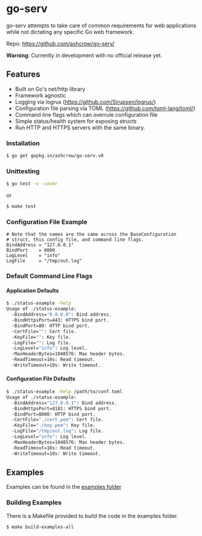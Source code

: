 # go-serv
go-serv attempts to take care of common requirements for web applications while not dictating any specific Go web framework. 

Repo: https://github.com/ashcrow/go-serv/

**Warning**: Currently in development with no official release yet.

## Features

* Built on Go's net/http library
* Framework agnostic
* Logging via logrus (https://github.com/Sirupsen/logrus/)
* Configuration file parsing via TOML (https://github.com/toml-lang/toml/)
* Command line flags which can overrule configuration file
* Simple status/health system for exposing structs
* Run HTTP and HTTPS servers with the same binary.

### Installation
```bash
$ go get gopkg.in/ashcrow/go-serv.v0
```

### Unittesting
```bash
$ go test -v -cover
```

or

```bash
$ make test
```

### Configuration File Example
```plain
# Note that the names are the same across the BaseConfiguration
# struct, this config file, and command line flags.
BindAddress = "127.0.0.1"
BindPort    = 8000
LogLevel    = "info"
LogFile     = "/tmp/out.log"
```

### Default Command Line Flags

#### Application Defaults
```bash
$ ./status-example -help
Usage of ./status-example:
  -BindAddress="0.0.0.0": Bind address.
  -BindHttpsPort=443: HTTPS bind port.
  -BindPort=80: HTTP bind port.
  -CertFile="": Cert file.
  -KeyFile="": Key file.
  -LogFile="": Log file.
  -LogLevel="info": Log level.
  -MaxHeaderBytes=1048576: Max header bytes.
  -ReadTimeout=10s: Read timeout.
  -WriteTimeout=10s: Write timeout.
```

#### Configuration File Defaults
```bash
$ ./status-example -help /path/to/conf.toml
Usage of ./status-example:
  -BindAddress="127.0.0.1": Bind address.
  -BindHttpsPort=8181: HTTPS bind port.
  -BindPort=8000: HTTP bind port.
  -CertFile="./cert.pem": Cert file.
  -KeyFile="./key.pem": Key file.
  -LogFile="/tmp/out.log": Log file.
  -LogLevel="info": Log level.
  -MaxHeaderBytes=1048576: Max header bytes.
  -ReadTimeout=10s: Read timeout.
  -WriteTimeout=10s: Write timeout.
```

## Examples
Examples can be found in the [examples folder](https://github.com/ashcrow/go-serv/tree/master/examples)

### Building Examples

There is a Makefile provided to build the code in the examples folder.

```bash
$ make build-examples-all
```
